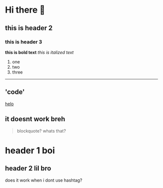 # Hi there 👋
## this is header 2
### this is header 3 
**this is bold text**
*this is italized text*
1. one
2. two
3. three
------------
'code'
------------
[helo](https:/www.youtube.com)

it doesnt work breh
---
> blockquote? whats that?
# header 1 boi
## header 2 lil bro
does it work when i dont use hashtag?
<!--
**relfayoumi/relfayoumi** is a ✨ _special_ ✨ repository because its `README.md` (this file) appears on your GitHub profile.

Here are some ideas to get you started:

- 🔭 I’m currently working on ...
- 🌱 I’m currently learning ...
- 👯 I’m looking to collaborate on ...
- 🤔 I’m looking for help with ...
- 💬 Ask me about ...
- 📫 How to reach me: ...
- 😄 Pronouns: ...
- ⚡ Fun fact: ...
-->
